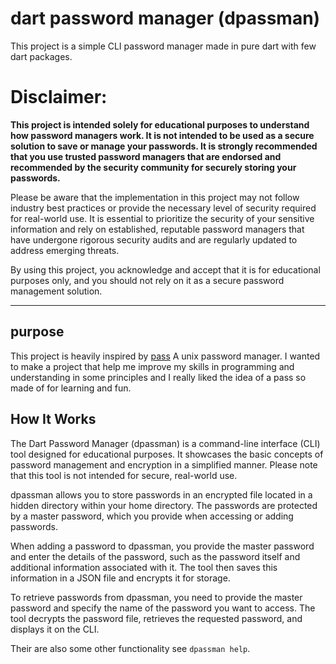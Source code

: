 # dart password manager (dpassman)
This project is a simple CLI password manager made in pure dart with few dart packages.
# Disclaimer:
**This project is intended solely for educational purposes to understand how password managers work. It is not intended to be used as a secure solution to save or manage your passwords. It is strongly recommended that you use trusted password managers that are endorsed and recommended by the security community for securely storing your passwords.**

Please be aware that the implementation in this project may not follow industry best practices or provide the necessary level of security required for real-world use. It is essential to prioritize the security of your sensitive information and rely on established, reputable password managers that have undergone rigorous security audits and are regularly updated to address emerging threats.

By using this project, you acknowledge and accept that it is for educational purposes only, and you should not rely on it as a secure password management solution.

--------
## purpose 
This project is heavily inspired by [pass](https://www.passwordstore.org) A unix password manager.
I wanted to make a project that help me improve my skills in programming and understanding in some principles and I really liked the idea of a pass so made of for learning and fun.

## How It Works
The Dart Password Manager (dpassman) is a command-line interface (CLI) tool designed for educational purposes. It showcases the basic concepts of password management and encryption in a simplified manner. Please note that this tool is not intended for secure, real-world use.

dpassman allows you to store passwords in an encrypted file located in a hidden directory within your home directory. The passwords are protected by a master password, which you provide when accessing or adding passwords.

When adding a password to dpassman, you provide the master password and enter the details of the password, such as the password itself and additional information associated with it. The tool then saves this information in a JSON file and encrypts it for storage.

To retrieve passwords from dpassman, you need to provide the master password and specify the name of the password you want to access. The tool decrypts the password file, retrieves the requested password, and displays it on the CLI.

Their are also some other functionality see `dpassman help`.
